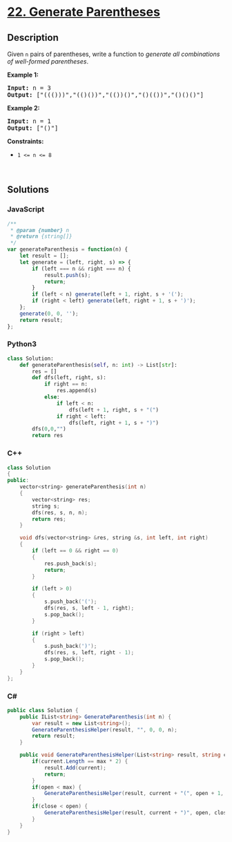 # [22. Generate Parentheses](https://leetcode.com/problems/generate-parentheses/)

## Description

<p>Given <code>n</code> pairs of parentheses, write a function to <em>generate all combinations of well-formed parentheses</em>.</p>

<p><strong class="example">Example 1:</strong></p>
<pre><strong>Input:</strong> n = 3
<strong>Output:</strong> ["((()))","(()())","(())()","()(())","()()()"]
</pre><p><strong class="example">Example 2:</strong></p>
<pre><strong>Input:</strong> n = 1
<strong>Output:</strong> ["()"]
</pre>
<p><strong>Constraints:</strong></p>

<ul>
	<li><code>1 &lt;= n &lt;= 8</code></li>
</ul>
<p>&nbsp;</p>

## Solutions

### **JavaScript**

```javascript
/**
 * @param {number} n
 * @return {string[]}
 */
var generateParenthesis = function(n) {
    let result = [];
    let generate = (left, right, s) => {
        if (left === n && right === n) {
            result.push(s);
            return;
        }
        if (left < n) generate(left + 1, right, s + '(');
        if (right < left) generate(left, right + 1, s + ')');
    };
    generate(0, 0, '');
    return result;
};
```

### **Python3**

```python
class Solution:
    def generateParenthesis(self, n: int) -> List[str]:
        res = []
        def dfs(left, right, s):
            if right == n:
                res.append(s)
            else:
                if left < n:
                    dfs(left + 1, right, s + "(")
                if right < left:
                    dfs(left, right + 1, s + ")")
        dfs(0,0,"")
        return res
```

### **C++**

```cpp
class Solution
{
public:
    vector<string> generateParenthesis(int n)
    {
        vector<string> res;
        string s;
        dfs(res, s, n, n);
        return res;
    }

    void dfs(vector<string> &res, string &s, int left, int right)
    {
        if (left == 0 && right == 0)
        {
            res.push_back(s);
            return;
        }

        if (left > 0)
        {
            s.push_back('(');
            dfs(res, s, left - 1, right);
            s.pop_back();
        }

        if (right > left)
        {
            s.push_back(')');
            dfs(res, s, left, right - 1);
            s.pop_back();
        }
    }
};
```

### **C#**

```csharp
public class Solution {
    public IList<string> GenerateParenthesis(int n) {
        var result = new List<string>();
        GenerateParenthesisHelper(result, "", 0, 0, n);
        return result;
    }

    public void GenerateParenthesisHelper(List<string> result, string current, int open, int close, int max) {
        if(current.Length == max * 2) {
            result.Add(current);
            return;
        }
        if(open < max) {
            GenerateParenthesisHelper(result, current + "(", open + 1, close, max);
        }
        if(close < open) {
            GenerateParenthesisHelper(result, current + ")", open, close + 1, max);
        }
    }
}
```